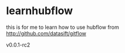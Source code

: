learnhubflow
============

this is for me to learn how to use hubflow from http://github.com/datasift/gitflow

v0.0.1-rc2

